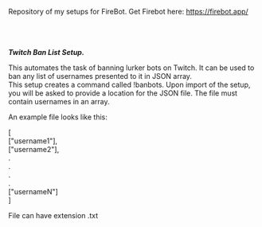 Repository of my setups for FireBot. Get Firebot here: https://firebot.app/    
<br/>
<br/>
<br/>

**_Twitch Ban List Setup._**

This automates the task of banning lurker bots on Twitch. It can be used to ban any list of usernames presented to it in JSON array.
<br/>
This setup creates a command called !banbots. Upon import of the setup, you will be asked to provide a location for the JSON file. The file must contain usernames in an array.

An example file looks like this:

[<br/>
	["username1"],<br/>
	["username2"],<br/>
	.<br/>
	.<br/>
	.<br/>
	.<br/>
	["usernameN"]<br/>
]

File can have extension .txt
